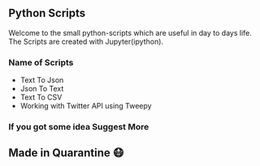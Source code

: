 ## Python Scripts 
Welcome to the small python-scripts which are useful in day to days life. The Scripts are created with Jupyter(ipython).

### Name of Scripts
- Text To Json
- Json To Text
- Text To CSV
- Working with Twitter API using Tweepy


### If you got some idea Suggest More

## Made in Quarantine :mask:

